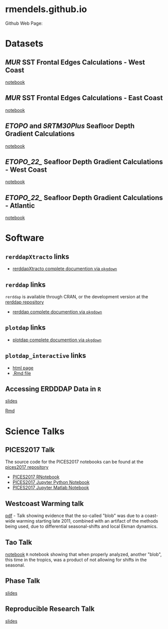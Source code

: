 # rmendels.github.io
Github Web Page:

# Datasets

## *MUR* SST Frontal Edges Calculations - West Coast

[notebook](https://github.com/rmendels/fronts_pacific/blob/main/fronts_pacific.ipynb)

## *MUR* SST Frontal Edges Calculations - East Coast

[notebook](https://github.com/rmendels/fronts_atlantic/blob/main/fronts_atlantic.ipynb)


## *ETOPO* and *SRTM30Plus* Seafloor Depth Gradient Calculations

[notebook](https://rmendels.github.io/seafloor_gradient_doc.html)

## *ETOPO_22_* Seafloor Depth Gradient Calculations - West Coast

[notebook](https://github.com/rmendels/seafloor_gradient_new/blob/main/etopo_22_seafloor_gradient.ipynb)

## *ETOPO_22_* Seafloor Depth Gradient Calculations - Atlantic

[notebook](https://github.com/rmendels/seafloor_gradient_atlantic/blob/main/etopo_22_seafloor_gradient_atlantic.ipynb)


# Software


## `rerddapXtracto` links


* [rerddapXtracto complete documention via `pkgdown`](https://rmendels.github.io/rerddapXtracto_docs)

## `rerddap` links

`rerddap` is available through CRAN,  or the development version at the [rerddap repository](https://github.com/ropensci/rerddap)

* [rerddap complete documention via `pkgdown`](https://rmendels.github.io/rerddap_docs)

## `plotdap`  links

* [plotdap complete documention via `pkgdown`](https://rmendels.github.io/plotdap_docs)

## `plotdap_interactive` links

* [html page](https://rmendels.github.io/plotdap_interactive/make_plotdap_interactive.html)
* [.Rmd file](https://rmendels.github.io/plotdap_interactive/make_plotdap_interactive.Rmd)

## Accessing ERDDDAP Data in `R`

[slides](https://rmendels.github.io/R_erddap_talk/r_erddap_talk.html)

[Rmd](https://rmendels.github.io/R_erddap_talk/r_erddap_talk.Rmd)


#  Science Talks

## PICES2017 Talk

The source code for the PICES2017 notebooks can be found at the [pices2017 repository](https://github.com/rmendels/pices2017)

* [PICES2017 RNotebook](https://rmendels.github.io/pices2017.nb.html)
* [PICES2017 Jupyter Python Notebook](https://rmendels.github.io/pices2017Notebook.html)
* [PICES2017 Jupyter Matlab Notebook](https://rmendels.github.io/pices2017MNotebook.html)

## Westcoast Warming talk

[pdf](https://rmendels.github.io/WestCoastWarming.pdf)  - Talk showing evidence that the so-called "blob" was due to a coast-wide warming starting late 2011,  combined with an artifact of the methods being used,  due to differential seasonal-shifts and local Ekman dynamics.


## Tao Talk

[notebook](https://rmendels.github.io/TaoTalk.Rmd)  `R` notebook showing that when properly analyzed, another "blob", this time in the tropics, was a product of not allowing for shifts in the seasonal.

 
## Phase Talk

[slides](https://rmendels.github.io/phase_talk/phase_talk.html)

## Reproducible Research Talk

[slides](https://rmendels.github.io/repro_talk/Repro_talk.html)





